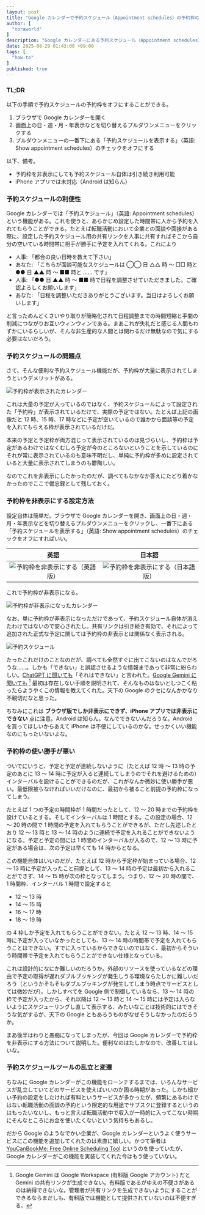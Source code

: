 ```yaml
---
layout: post
title: "Google カレンダーで予約スケジュール（Appointment schedules）の予約枠のみを非表示にする方法"
author: [
  "noraworld"
]
description: "Google カレンダーにある予約スケジュール（Appointment schedules）が本来の予定と混じって大量にカレンダー上に表示されてしまうのが邪魔なのでそれを非表示にする方法について解説する"
date: 2025-08-29 01:43:00 +09:00
tags: [
  "how-to"
]
published: true
---
```


### TL;DR
以下の手順で予約スケジュールの予約枠をオフにすることができる。

1. ブラウザで Google カレンダーを開く
2. 画面上の日・週・月・年表示などを切り替えるプルダウンメニューをクリックする
3. プルダウンメニューの一番下にある「予約スケジュールを表示する」（英語: Show appointment schedules）のチェックをオフにする

以下、備考。

* 予約枠を非表示にしても予約スケジュール自体は引き続き利用可能
* iPhone アプリでは未対応（Android は知らん）



### 予約スケジュールの利便性
Google カレンダーでは「予約スケジュール」（英語: Appointment schedules）という機能がある。これを使うと、あらかじめ設定した時間帯に人から予約を入れてもらうことができる。たとえば転職活動において企業との面談や面接がある際に、設定した予約スケジュール用の共有リンクを人事に共有すればそこから自分の空いている時間帯に相手が勝手に予定を入れてくれる。これにより

* 人事: 「都合の良い日時を教えて下さい」
* あなた: 「こちらが面談可能なスケジュールは ◯◯ 日 △△ 時 〜 □□ 時と ●● 日 ▲▲ 時 〜 ■■ 時と …… です」
* 人事: 「●● 日 ▲▲ 時 〜 ■■ 時で日程を調整させていただきました。ご確認よろしくお願いします」
* あなた: 「日程を調整いただきありがとうございます。当日はよろしくお願いします」

と言っためんどくさいやり取りが簡略化されて日程調整までの時間短縮と手間の削減につながりお互いウィンウィンである。まあこれが失礼だと感じる人間もわずかにいるらしいが、そんな非生産的な人間とは関わるだけ無駄なので気にする必要はないだろう。



### 予約スケジュールの問題点
さて、そんな便利な予約スケジュール機能だが、予約枠が大量に表示されてしまうというデメリットがある。

![予約枠が表示されたカレンダー](https://noraworld.github.io/box-ivysaur/2025/08/28/48c11890a78948d21b441fb311220b96.png)

これは大量の予定が入っているのではなく、予約スケジュールによって設定された「予約枠」が表示されているだけで、実際の予定ではない。たとえば上記の画像だと 12 時、15 時、17 時などに予定が空いているので誰かから面談等の予定を入れてもらえる枠が表示されているだけだ。

本来の予定と予定枠が両方混じって表示されているのは見づらいし、予約枠は予定があるわけではなくむしろ予定が今のところないということを示しているのにそれが常に表示されているのも意味不明だし、単純に予約枠が多めに設定されていると大量に表示されてしまうのも鬱陶しい。

なのでこれを非表示にしたかったのだが、調べてもなかなか答えにたどり着かなかったのでここで備忘録として残しておく。



### 予約枠を非表示にする設定方法
設定自体は簡単だ。ブラウザで Google カレンダーを開き、画面上の日・週・月・年表示などを切り替えるプルダウンメニューをクリックし、一番下にある「予約スケジュールを表示する」（英語: Show appointment schedules）のチェックをオフにすればいい。

| 英語 | 日本語 |
| :---: | :---: |
| ![予約枠を非表示にする（英語版）](https://noraworld.github.io/box-ivysaur/2025/08/28/768bdd75aa94b65b9b20938a550fbf29.png) | ![予約枠を非表示にする（日本語版）](https://noraworld.github.io/box-ivysaur/2025/08/28/ad98d5b857291899a28a5ca33e92e6bb.png) |

これで予約枠が非表示になる。

![予約枠が非表示になったカレンダー](https://noraworld.github.io/box-ivysaur/2025/08/28/d7ea5ebffd57c7630d728dbba6c7c5fa.png)

なお、単に予約枠が非表示になっただけであって、予約スケジュール自体が消えたわけではないので安心されたし。共有リンクは引き続き有効で、それによって追加された正式な予定に関しては予約枠の非表示とは関係なく表示される。

![予約スケジュール](https://noraworld.github.io/box-ivysaur/2025/08/28/3bea8f8e8b3322f8b57d64257e656284.png)

たったこれだけのことなのだが、調べても全然すぐに出てこないのはなんでだろうな……。しかも「できない」と誤認させるような情報まであって非常に紛らわしい。[ChatGPT に聞いても](https://chatgpt.com/share/68b08316-650c-8004-99ca-1cf0955e5f41)「それはできない」と言われた。[Google Gemini に聞いても](https://gemini.google.com/app/d2a61c40fb6a3296) [^gemini] 最初は存在しない手順を説明されて、そんなものはないとしつこく粘ったらようやくこの情報を教えてくれた。天下の Google のクセになんかかなり不親切だなと思った。

[^gemini]: Google Gemini は Google Workspace (有料版 Google アカウント) だと Gemini の共有リンクが生成できない。有料版であるがゆえの不便さがあるのは納得できないな。管理者が共有リンクを生成できないようにすることができるならまだしも、有料版では機能として提供されていないのは不便すぎる。

ちなみにこれは **ブラウザ版でしか非表示にできず、iPhone アプリでは非表示にできない** 点に注意。Android は知らん。なんでできないんだろうな。Android を買ってほしいからあえて iPhone は不便にしているのかな。せっかくいい機能なのにもったいないよな。



### 予約枠の使い勝手が悪い
ついでにいうと、予定と予定が連続しないように（たとえば 12 時 〜 13 時の予定のあとに 13 〜 14 時に予定が入ると連続してしまうのでそれを避けるための）インターバルを設けることができるのだが、これがなんか微妙に使い勝手が悪い。最低限被らなければいいだけなのに、最初から被ること前提の予約枠になってしまう。

たとえば 1 つの予定の時間枠が 1 時間だったとして、12 〜 20 時までの予約枠を設けているとする。そしてインターバルは 1 時間とする。この設定の場合、12 〜 20 時の間で 1 時間の予定を入れてもらうことができるが、ただし先述したとおり 12 〜 13 時と 13 〜 14 時のように連続で予定を入れることができないようになる。予定と予定の間には 1 時間のインターバルが入るので、12 〜 13 時に予定がある場合は、次の予定は早くても 14 時からとなる。

この機能自体はいいのだが、たとえば 12 時から予定枠が始まっている場合、12 〜 13 時に予定が入ったこと前提として、13 〜 14 時の予定は最初から入れることができず、14 〜 15 時が次の枠となってしまう。つまり、12 〜 20 時の間で、1 時間枠、インターバル 1 時間で設定すると

* 12 〜 13 時
* 14 〜 15 時
* 16 〜 17 時
* 18 〜 19 時

の 4 枠しか予定を入れてもらうことができない。たとえ 12 〜 13 時、14 〜 15 時に予定が入っていなかったとしても、13 〜 14 時の時間帯で予定を入れてもらうことはできない。すでに入っているからできないのではなく、最初からそういう時間帯で予定を入れてもらうことができない仕様となっている。

これは設計的になにか難しいのだろうか。外部のリソースを使っているなどの理由で予定の取得が遅れダブルブッキングが発生しうる環境ならたしかに難しいだろう（というかそもそもダブルブッキングが発生してしまう時点でサービスとしては微妙だが）。しかしすべてを Google 側で制御しているなら、13 〜 14 時の枠で予定が入ったから、それ以降は 12 〜 13 時と 14 〜 15 時には予定は入らないようにスケジューリングし直して表示する、みたいなことは技術的にはできそうな気がするが、天下の Google ともあろうものがなぜそうしなかったのだろうか。

まあ後半はわりと愚痴になってしまったが、今回は Google カレンダーで予約枠を非表示にする方法について説明した。便利なのはたしかなので、改善してほしいな。



### 予約スケジュールツールの乱立と変遷
ちなみに Google カレンダーがこの機能をローンチするまでは、いろんなサービスが乱立していてどのサービスを使えばいいのか困る時期があった。しかも細かい予約の設定をしたければ有料というサービスが多かったが、頻繁にあるわけではない転職活動の面談の予約という限定的な用途でサブスクに登録するというのはもったいないし、もっと言えば転職活動中で収入が一時的に入ってこない時期にそんなところにお金を使いたくないという気持ちもあるし。

だから Google のようなでかい企業が、Google カレンダーというよく使うサービスにこの機能を追加してくれたのは素直に嬉しい。かつて筆者は [YouCanBookMe: Free Online Scheduling Tool](https://youcanbook.me/) というのを使っていたが、Google カレンダーがこの機能を実装してくれた今はもう使っていない。
